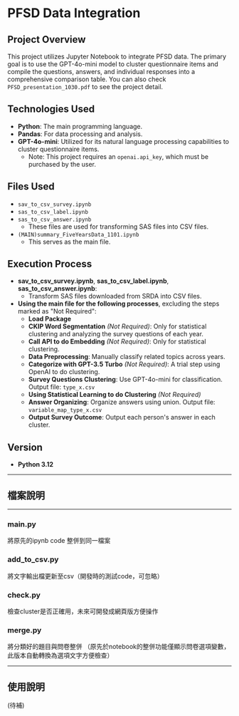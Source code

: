 # PFSD Data Integration

## Project Overview
This project utilizes Jupyter Notebook to integrate PFSD data. The primary goal is to use the GPT-4o-mini model to cluster questionnaire items and compile the questions, answers, and individual responses into a comprehensive comparison table.
You can also check `PFSD_presentation_1030.pdf` to see the project detail. 

## Technologies Used
- **Python**: The main programming language.
- **Pandas**: For data processing and analysis.
- **GPT-4o-mini**: Utilized for its natural language processing capabilities to cluster questionnaire items.
  - Note: This project requires an `openai.api_key`, which must be purchased by the user.

## Files Used
- `sav_to_csv_survey.ipynb`
- `sas_to_csv_label.ipynb`
- `sas_to_csv_answer.ipynb`
  - These files are used for transforming SAS files into CSV files.
- `(MAIN)summary_FiveYearsData_1101.ipynb`
  - This serves as the main file.

## Execution Process
- **sav_to_csv_survey.ipynb**, **sas_to_csv_label.ipynb**, **sas_to_csv_answer.ipynb**:
  - Transform SAS files downloaded from SRDA into CSV files.
- **Using the main file for the following processes**, excluding the steps marked as "Not Required":
  - **Load Package**
  - **CKIP Word Segmentation** *(Not Required)*: Only for statistical clustering and analyzing the survey questions of each year.
  - **Call API to do Embedding** *(Not Required)*: Only for statistical clustering.
  - **Data Preprocessing**: Manually classify related topics across years.
  - **Categorize with GPT-3.5 Turbo** *(Not Required)*: A trial step using OpenAI to do clustering.
  - **Survey Questions Clustering**: Use GPT-4o-mini for classification. Output file: `type_x.csv`
  - **Using Statistical Learning to do Clustering** *(Not Required)*
  - **Answer Organizing**: Organize answers using union. Output file: `variable_map_type_x.csv`
  - **Output Survey Outcome**: Output each person's answer in each cluster.
  

## Version
- **Python 3.12**

---

## 檔案說明
---
### main.py
將原先的ipynb code 整併到同一檔案
### add_to_csv.py
將文字輸出檔更新至csv（開發時的測試code，可忽略）
### check.py
檢查cluster是否正確用，未來可開發成網頁版方便操作
### merge.py
將分類好的題目與問卷整併
（原先於notebook的整併功能僅顯示問卷選項變數，此版本自動轉換為選項文字方便檢查）

---
## 使用說明
(待補)
